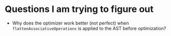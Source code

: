 # Questions I am trying to figure out

- Why does the optimizer work better (not perfect) when `flattenAssociativeOperations` is applied to the AST before optimization?